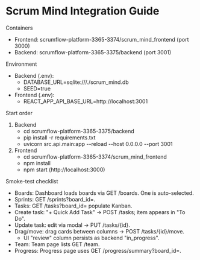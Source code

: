 # Scrum Mind Integration Guide

Containers
- Frontend: scrumflow-platform-3365-3374/scrum_mind_frontend (port 3000)
- Backend: scrumflow-platform-3365-3375/backend (port 3001)

Environment
- Backend (.env):
  - DATABASE_URL=sqlite:///./scrum_mind.db
  - SEED=true
- Frontend (.env):
  - REACT_APP_API_BASE_URL=http://localhost:3001

Start order
1) Backend
   - cd scrumflow-platform-3365-3375/backend
   - pip install -r requirements.txt
   - uvicorn src.api.main:app --reload --host 0.0.0.0 --port 3001
2) Frontend
   - cd scrumflow-platform-3365-3374/scrum_mind_frontend
   - npm install
   - npm start  (http://localhost:3000)

Smoke-test checklist
- Boards: Dashboard loads boards via GET /boards. One is auto-selected.
- Sprints: GET /sprints?board_id=<currentBoard>.
- Tasks: GET /tasks?board_id=<currentBoard> populate Kanban.
- Create task: "+ Quick Add Task" -> POST /tasks; item appears in "To Do".
- Update task: edit via modal -> PUT /tasks/{id}.
- Drag/move: drag cards between columns -> POST /tasks/{id}/move.
  - UI "review" column persists as backend "in_progress".
- Team: Team page lists GET /team.
- Progress: Progress page uses GET /progress/summary?board_id=<id>.
